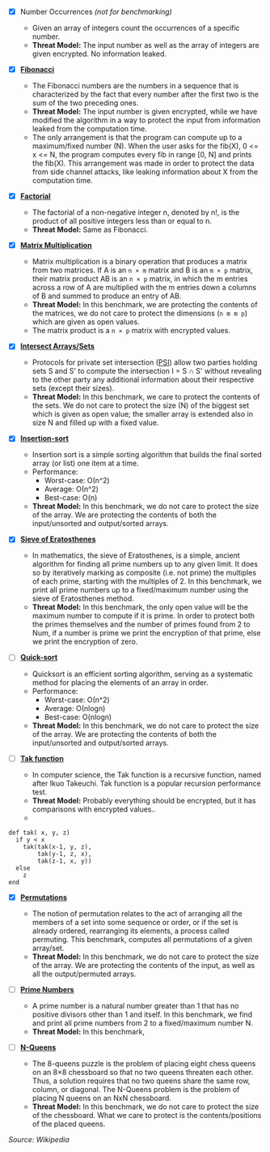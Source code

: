 <!-- 
* Description of the benchmark 1-2 sentences
* Motivation: why it is selected, what is interesting about it? (1 sentence)
* Its threat model: What value(s) are we protecting exactly (e.g., inputs, outputs, input length, iterations, etc)? What we cannot protect (e.g., input size), or don’t care to protect?
* How the algorithm is converted to privacy preserving version (1 sentence) 
-->

- [x] Number Occurrences *(not for benchmarking)*
    * Given an array of integers count the occurrences of a specific number.
    * __Threat Model:__ The input number as well as the array of integers are given encrypted. No information leaked.


- [x] __[Fibonacci](https://en.wikipedia.org/wiki/Fibonacci_number)__
    * The Fibonacci numbers are the numbers in a sequence that is characterized by the fact that every number after the first two is the sum of the two preceding ones.
    * __Threat Model:__ The input number is given encrypted, while we have modified the algorithm in a way to protect the input from information leaked from the computation time.
    * The only arrangement is that the program can compute up to a maximum/fixed number (N). When the user asks for the fib(X), 0 <= x <= N, the program computes every fib in range [0, N] and prints the fib(X). This arrangement was made in order to protect the data from side channel attacks, like leaking information about X from the computation time.


- [x] __[Factorial](https://en.wikipedia.org/wiki/Factorial)__
    * The factorial of a non-negative integer n, denoted by n!, is the product of all positive integers less than or equal to n.
    * __Threat Model:__ Same as Fibonacci.
    

- [x] __[Matrix Multiplication](https://en.wikipedia.org/wiki/Matrix_multiplication)__
    * Matrix multiplication is a binary operation that produces a matrix from two matrices. If A is an ```n × m``` matrix and B is an ```m × p``` matrix, their matrix product AB is an ```n × p``` matrix, in which the m entries across a row of A are multiplied with the m entries down a columns of B and summed to produce an entry of AB.
    * __Threat Model:__ In this benchmark, we are protecting the contents of the matrices, we do not care to protect the dimensions (```n m m p```) which are given as open values.
    * The matrix product is a ```n × p``` matrix with encrypted values.


- [x] __[Intersect Arrays/Sets](https://www.cs.virginia.edu/~evans/pubs/ndss2012/psi.pdf)__
    * Protocols for private set intersection ([PSI](https://www.cs.virginia.edu/~evans/pubs/ndss2012/psi.pdf)) allow two parties holding sets S and S' to compute the intersection I = S ∩ S' without revealing to the other party any additional information about their respective sets (except their sizes).
    * __Threat Model:__ In this benchmark, we care to protect the contents of the sets. We do not care to protect the size (N) of the biggest set which is given as open value; the smaller array is extended also in size N and filled up with a fixed value.


- [x] __[Insertion-sort](https://en.wikipedia.org/wiki/Insertion_sort)__
    * Insertion sort is a simple sorting algorithm that builds the final sorted array (or list) one item at a time. 
    * Performance:
        - Worst-case: О(n^2)
        - Average: О(n^2)
        - Best-case: O(n)
    * __Threat Model:__ In this benchmark, we do not care to protect the size of the array. We are protecting the contents of both the input/unsorted and output/sorted arrays.


- [x] __[Sieve of Eratosthenes](https://en.wikipedia.org/wiki/Sieve_of_Eratosthenes)__
    * In mathematics, the sieve of Eratosthenes, is a simple, ancient algorithm for finding all prime numbers up to any given limit. It does so by iteratively marking as composite (i.e. not prime) the multiples of each prime, starting with the multiples of 2. In this benchmark, we print all prime numbers up to a fixed/maximum number using the sieve of Eratosthenes method.
    * __Threat Model:__ In this benchmark, the only open value will be the maximum number to compute if it is prime. In order to protect both the primes themselves and the number of primes found from 2 to Num, if a number is prime we print the encryption of that prime, else we print the encryption of zero.


- [ ] __[Quick-sort](https://en.wikipedia.org/wiki/Quicksort)__
    * Quicksort is an efficient sorting algorithm, serving as a systematic method for placing the elements of an array in order. 
    * Performance:
        - Worst-case: О(n^2)
        - Average: О(nlogn)
        - Best-case: O(nlogn)
    * __Threat Model:__ In this benchmark, we do not care to protect the size of the array. We are protecting the contents of both the input/unsorted and output/sorted arrays.


- [ ] __[Tak function](https://en.wikipedia.org/wiki/Tak_(function))__
    * In computer science, the Tak function is a recursive function, named after Ikuo Takeuchi. Tak function is a popular recursion performance test.
   * __Threat Model:__ Probably everything should be encrypted, but it has comparisons with encrypted values..
   * 
``` 
def tak( x, y, z)
  if y < x
    tak(tak(x-1, y, z),
        tak(y-1, z, x),
        tak(z-1, x, y))
  else
    z
end
```


- [x] __[Permutations](https://en.wikipedia.org/wiki/Permutation)__
    * The notion of permutation relates to the act of arranging all the members of a set into some sequence or order, or if the set is already ordered, rearranging its elements, a process called permuting. This benchmark, computes all permutations of a given array/set.
    * __Threat Model:__ In this benchmark, we do not care to protect the size of the array. We are protecting the contents of the input, as well as all the output/permuted arrays.


- [ ] __[Prime Numbers](https://en.wikipedia.org/wiki/Prime_number)__
    * A prime number is a natural number greater than 1 that has no positive divisors other than 1 and itself. In this benchmark, we find and print all prime numbers from 2 to a fixed/maximum number N.
    * __Threat Model:__ In this benchmark, 


- [ ] __[N-Queens](https://en.wikipedia.org/wiki/Eight_queens_puzzle)__
    * The 8-queens puzzle is the problem of placing eight chess queens on an 8×8 chessboard so that no two queens threaten each other. Thus, a solution requires that no two queens share the same row, column, or diagonal. The N-Queens problem is the problem of placing N queens on an NxN chessboard.
    * __Threat Model:__ In this benchmark, we do not care to protect the size of the chessboard. What we care to protect is the contents/positions of the placed queens.



*Source: Wikipedia*
